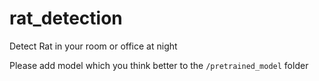 # rat_detection
Detect Rat in your room or office at night


Please add model which you think better to the `/pretrained_model` folder
